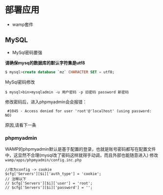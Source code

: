 
部署应用
===
* wamp套件

## MySQL

* MySql密码要强

**请确保mysq的数据库的默认字符集是utf8**    
```sql
$ mysql>create database `mz` CHARACTER SET = utf8;
```

MySql密码修改  
```shell
$ mysql>bin>mysqladmin -u 用户密码 -p 旧密码 password 新密码
```

修改密码后，进入phpmyadmin会会报错：  
```shell
 #1045 - Access denied for user 'root'@'localhost' (using password: NO)
``` 
原因,请看下一条

### phpmyadmin
WAMP的phpmyadmin默认是基于配置的登录，也就是账号密码都写在配置文件中，这显然不合理(mysql改了密码这样就得手动调，而且外部也能随意进入)
修改`wamp/apps/phpmyadmin/config.inc.php`
```
//改为config -> cookie
$cfg['Servers'][$i]['auth_type'] = 'cookie';
// 注释以下
// $cfg['Servers'][$i]['user'] = 'root';
// $cfg['Servers'][$i]['password'] = '';
```
 


 